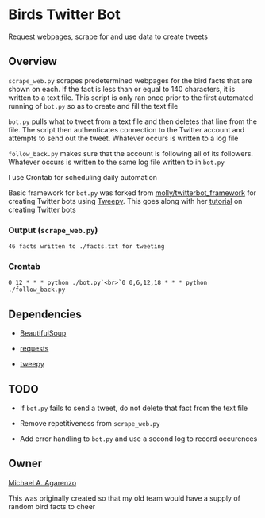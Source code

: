 # Birds Twitter Bot

Request webpages, scrape for and use data to create tweets

## Overview

`scrape_web.py` scrapes predetermined webpages for the bird facts that are shown on each. If the fact is less than or equal to 140 characters, it is written to a text file. This script is only ran once prior to the first automated running of `bot.py` so as to create and fill the text file

`bot.py` pulls what to tweet from a text file and then deletes that line from the file. The script then authenticates connection to the Twitter account and attempts to send out the tweet. Whatever occurs is written to a log file

`follow_back.py` makes sure that the account is following all of its followers. Whatever occurs is written to the same log file written to in `bot.py`

I use Crontab for scheduling daily automation

Basic framework for `bot.py` was forked from [molly/twitterbot_framework](https://github.com/molly/twitterbot_framework) for creating Twitter bots using [Tweepy](http://www.tweepy.org). This goes along with her [tutorial](http://blog.mollywhite.net/twitter-bots-pt2/) on creating Twitter bots

### Output (`scrape_web.py`)

```
46 facts written to ./facts.txt for tweeting
```

### Crontab

```
0 12 * * * python ./bot.py`<br>`0 0,6,12,18 * * * python ./follow_back.py
```

## Dependencies

* [BeautifulSoup](https://www.crummy.com/software/BeautifulSoup/bs4/doc/)

* [requests](http://docs.python-requests.org/en/master/)

* [tweepy](http://www.tweepy.org)

## TODO

* If `bot.py` fails to send a tweet, do not delete that fact from the text file

* Remove repetitiveness from `scrape_web.py`

* Add error handling to `bot.py` and use a second log to record occurences

## Owner

[Michael A. Agarenzo](https://magarenzo.com)

This was originally created so that my old team would have a supply of random bird facts to cheer
